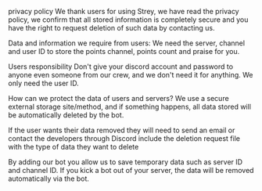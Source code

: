 privacy policy
We thank users for using Strey, we have read the privacy policy, we confirm that all stored information is completely secure and you have the right to request deletion of such data by contacting us.

Data and information we require from users:
We need the server, channel and user ID to store the points channel, points count and praise for you.

Users responsibility
Don't give your discord account and password to anyone even someone from our crew, and we don't need it for anything. We only need the user ID.

How can we protect the data of users and servers?
We use a secure external storage site/method, and if something happens, all data stored will be automatically deleted by the bot.

If the user wants their data removed they will need to send an email or contact the developers through Discord include the deletion request file with the type of data they want to delete

By adding our bot you allow us to save temporary data such as server ID and channel ID. If you kick a bot out of your server, the data will be removed automatically via the bot.
